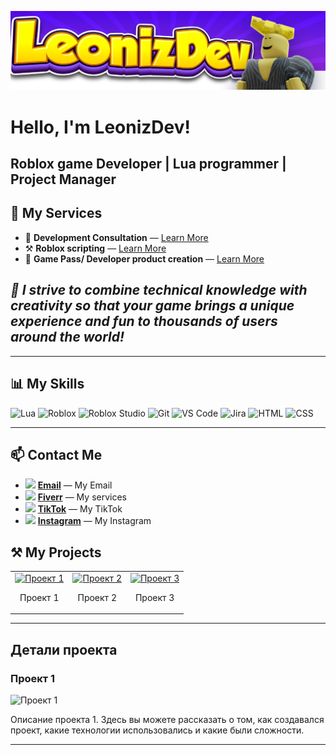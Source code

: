 ![Profile Header](header.png)

# Hello, I'm LeonizDev!

## Roblox game Developer | Lua programmer | Project Manager

## 🛒 My Services

- 💬 **Development Consultation** — [Learn More](https://www.fiverr.com/leonid_filin/create-the-game-you-need-in-roblox-development-in-roblox-studio)
- ⚒️ **Roblox scripting** — [Learn More](https://www.fiverr.com/leonid_filin/create-the-game-you-need-in-roblox-development-in-roblox-studio)
- 🚀 **Game Pass/ Developer product creation** — [Learn More]()

## **_🎯 I strive to combine technical knowledge with creativity so that your game brings a unique experience and fun to thousands of users around the world!_**

---

## 📊 My Skills

![Lua](https://img.shields.io/badge/Lua-2C2D72?style=for-the-badge&logo=lua&logoColor=white) 
![Roblox](https://img.shields.io/badge/Roblox-000000?style=for-the-badge&logo=roblox&logoColor=white)
![Roblox Studio](https://img.shields.io/badge/Roblox_Studio-000000?style=for-the-badge&logo=roblox&logoColor=white)
![Git](https://img.shields.io/badge/Git-F05032?style=for-the-badge&logo=git&logoColor=white)
![VS Code](https://img.shields.io/badge/VS%20Code-007ACC?style=for-the-badge&logo=visual-studio-code&logoColor=white)
![Jira](https://img.shields.io/badge/Jira-0052CC?style=for-the-badge&logo=jira&logoColor=white)
![HTML](https://img.shields.io/badge/HTML-E34F26?style=for-the-badge&logo=html5&logoColor=white)
![CSS](https://img.shields.io/badge/CSS-1572B6?style=for-the-badge&logo=css3&logoColor=white)

---

## 📫 Contact Me

- <img src="https://img.icons8.com/color/48/000000/new-post.png" width="20"/> **[Email](mailto:leonizdev@mail.ru)** — My Email
- <img src="https://img.icons8.com/color/48/000000/fiverr.png" width="20"/> **[Fiverr](https://www.fiverr.com/leonid_filin)** — My services
- <img src="https://img.icons8.com/color/48/000000/tiktok.png" width="20"/> **[TikTok](https://www.tiktok.com/@leonizzzdev)** — My TikTok
- <img src="https://img.icons8.com/color/48/000000/instagram-new--v1.png" width="20"/> **[Instagram](https://www.instagram.com/filinleo20/)** — My Instagram

## ⚒️ My Projects

<table>
  <tr>
    <td>
      <a href="#project1">
        <img src="https://via.placeholder.com/150" alt="Проект 1" style="width:100%;">
      </a>
      <p align="center">Проект 1</p>
    </td>
    <td>
      <a href="#project2">
        <img src="https://via.placeholder.com/150" alt="Проект 2" style="width:100%;">
      </a>
      <p align="center">Проект 2</p>
    </td>
    <td>
      <a href="#project3">
        <img src="https://via.placeholder.com/150" alt="Проект 3" style="width:100%;">
      </a>
      <p align="center">Проект 3</p>
    </td>
  </tr>
</table>

---

## Детали проекта

### Проект 1 <a name="project1"></a>
![Проект 1](/videos/houses)

Описание проекта 1. Здесь вы можете рассказать о том, как создавался проект, какие технологии использовались и какие были сложности.

---

<!--
### Проект 2 <a name="project2"></a>
![Проект 2](https://via.placeholder.com/800x400)

Описание проекта 2. Пояснения, функционал и особенности разработки.

---

### Проект 3 <a name="project3"></a>
![Проект 3](https://via.placeholder.com/800x400)

Описание проекта 3. Информация о том, что было сделано и какие инструменты использовались.

[Видео проекта 3](https://www.youtube.com/watch?v=dQw4w9WgXcQ) 
--!>
